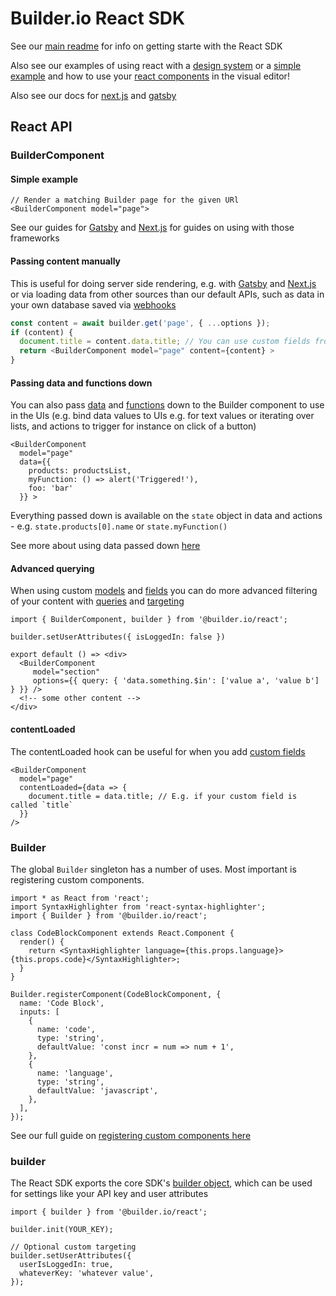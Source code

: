 # Builder.io React SDK

See our [main readme](/README.md) for info on getting starte with the React SDK

Also see our examples of using react with a [design system](/examples/react-design-system) or a [simple example](/examples/react) and how to use your [react components](https://github.com/BuilderIO/builder#using-your-components) in the visual editor!

Also see our docs for [next.js](/examples/next-js) and [gatsby](/examples/gatsby)

## React API

### BuilderComponent

#### Simple example

```tsx
// Render a matching Builder page for the given URl
<BuilderComponent model="page">
```

See our guides for [Gatsby](https://github.com/BuilderIO/builder/tree/master/examples/gatsby) and [Next.js](https://github.com/BuilderIO/builder/tree/master/examples/next-js) for guides on using with those frameworks

#### Passing content manually

This is useful for doing server side rendering, e.g. with [Gatsby](https://github.com/BuilderIO/builder/tree/master/examples/gatsby) and [Next.js](https://github.com/BuilderIO/builder/tree/master/examples/next-js) or via
loading data from other sources than our default APIs, such as data in your own database saved via [webhooks](https://www.builder.io/c/docs/webhooks)

```ts
const content = await builder.get('page', { ...options });
if (content) {
  document.title = content.data.title; // You can use custom fields from the response
  return <BuilderComponent model="page" content={content} >
}

```

#### Passing data and functions down

You can also pass [data](https://www.builder.io/c/docs/guides/connecting-api-data) and [functions](https://www.builder.io/c/docs/react/custom-actions) down to the Builder component to use in the UIs (e.g. bind
data values to UIs e.g. for text values or iterating over lists, and actions to trigger for instance on click of a button)

```tsx
<BuilderComponent
  model="page"
  data={{
    products: productsList,
    myFunction: () => alert('Triggered!'),
    foo: 'bar'
  }} >
```

Everything passed down is available on the `state` object in data and actions - e.g. `state.products[0].name` or `state.myFunction()`

See more about using data passed down [here](https://www.builder.io/c/docs/react/custom-actions)

#### Advanced querying

When using custom [models](https://www.builder.io/c/docs/guides/getting-started-with-models) and [fields](https://www.builder.io/c/docs/custom-fields) you can do more advanced filtering of your content with [queries](<(https://www.builder.io/c/docs/custom-fields)>)
and [targeting](https://www.builder.io/c/docs/guides/targeting-and-scheduling)

```tsx
import { BuilderComponent, builder } from '@builder.io/react';

builder.setUserAttributes({ isLoggedIn: false })

export default () => <div>
  <BuilderComponent
     model="section"
     options={{ query: { 'data.something.$in': ['value a', 'value b'] } }} />
  <!-- some other content -->
</div>
```

#### contentLoaded

The contentLoaded hook can be useful for when you add [custom fields](https://www.builder.io/c/docs/custom-fields)

```tsx
<BuilderComponent
  model="page"
  contentLoaded={data => {
    document.title = data.title; // E.g. if your custom field is called `title`
  }}
/>
```

### Builder

The global `Builder` singleton has a number of uses. Most important is registering custom components.

```tsx
import * as React from 'react';
import SyntaxHighlighter from 'react-syntax-highlighter';
import { Builder } from '@builder.io/react';

class CodeBlockComponent extends React.Component {
  render() {
    return <SyntaxHighlighter language={this.props.language}>{this.props.code}</SyntaxHighlighter>;
  }
}

Builder.registerComponent(CodeBlockComponent, {
  name: 'Code Block',
  inputs: [
    {
      name: 'code',
      type: 'string',
      defaultValue: 'const incr = num => num + 1',
    },
    {
      name: 'language',
      type: 'string',
      defaultValue: 'javascript',
    },
  ],
});
```

See our full guide on [registering custom components here](https://www.builder.io/c/docs/custom-react-components)

### builder

The React SDK exports the core SDK's [builder object](../core), which can be used for settings like
your API key and user attributes

```tsx
import { builder } from '@builder.io/react';

builder.init(YOUR_KEY);

// Optional custom targeting
builder.setUserAttributes({
  userIsLoggedIn: true,
  whateverKey: 'whatever value',
});
```
